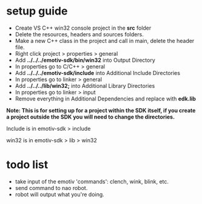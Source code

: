 # setup guide
* Create VS C++ win32 console project in the **src** folder
* Delete the resources, headers and sources folders.
* Make a new C++ class in the project and call in main, delete the header file.
* Right click project > properties > general
* Add **../../../emotiv-sdk/bin/win32** into Output Directory
* In properties go to C/C++ > general
* Add **../../../emotiv-sdk/include** into Additional Include Directories
* In properties go to linker > general
* Add **../../../lib/win32;** into Additional Library Directories
* In properties go to linker > input
* Remove everything in Additional Dependencies and replace with **edk.lib**

**Note: This is for setting up for a project within the SDK itself, if you create a project outside the SDK you will need to change the directories.**

Include is in emotiv-sdk > include

win32 is in emotiv-sdk > lib > win32

# todo list
* take input of the emotiv 'commands': clench, wink, blink, etc.
* send command to nao robot.
* robot will output what you're doing.
